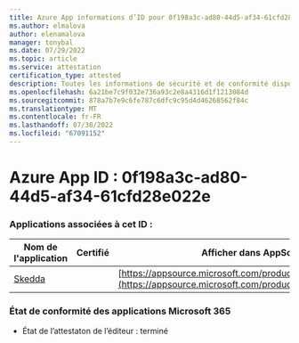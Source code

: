 ```yaml
---
title: Azure App informations d’ID pour 0f198a3c-ad80-44d5-af34-61cfd28e022e
ms.author: elmalova
author: elenamalova
manager: tonybal
ms.date: 07/29/2022
ms.topic: article
ms.service: attestation
certification_type: attested
description: Toutes les informations de sécurité et de conformité disponibles pour 0f198a3c-ad80-44d5-af34-61cfd28e022e.
ms.openlocfilehash: 6a21be7c9f032e736a93c2e8a4316d1f1213084d
ms.sourcegitcommit: 878a7b7e9c6fe787c6dfc9c95d4d46268562f84c
ms.translationtype: MT
ms.contentlocale: fr-FR
ms.lasthandoff: 07/30/2022
ms.locfileid: "67091152"
---
```

# <a name="azure-app-id-0f198a3c-ad80-44d5-af34-61cfd28e022e"></a>Azure App ID : 0f198a3c-ad80-44d5-af34-61cfd28e022e


### <a name="apps-associated-with-this-id"></a>Applications associées à cet ID :
| **Nom de l'application** | **Certifié** | **Afficher dans AppSource** |
|--------------|---------------|-----------------------|
| [Skedda](../forward/WA200004065.md) |  | [https://appsource.microsoft.com/product/office/WA200004065](https://appsource.microsoft.com/product/office/WA200004065) |

### <a name="microsoft-365-app-compliance-status"></a>État de conformité des applications Microsoft 365
- État de l’attestaton de l’éditeur : terminé
